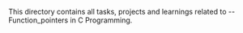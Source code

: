 This directory contains all tasks, projects and learnings related to
	-- Function_pointers
in C Programming.
